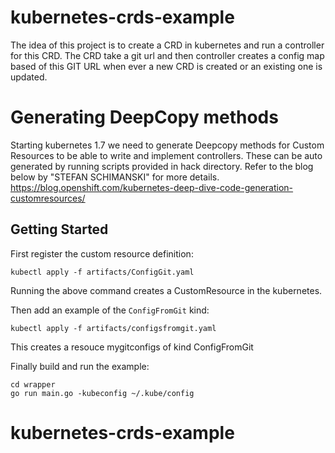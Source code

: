 # kubernetes-crds-example
The idea of this project is to create a CRD in kubernetes and run a controller for this CRD.
The CRD take a git url and then controller creates a config map based of this GIT URL when ever a new CRD is 
created or an existing one is updated. 

# Generating DeepCopy methods
Starting kubernetes 1.7 we need to generate Deepcopy methods for Custom Resources to be able to write and implement controllers. These can be auto generated by running scripts provided in hack directory. Refer to the blog below by "STEFAN SCHIMANSKI" for more details. 
https://blog.openshift.com/kubernetes-deep-dive-code-generation-customresources/  

## Getting Started

First register the custom resource definition:

```
kubectl apply -f artifacts/ConfigGit.yaml
```
Running the above command creates a CustomResource in the kubernetes. 

Then add an example of the `ConfigFromGit` kind:

```
kubectl apply -f artifacts/configsfromgit.yaml
```

This creates a resouce mygitconfigs of kind ConfigFromGit

Finally build and run the example:

```
cd wrapper 
go run main.go -kubeconfig ~/.kube/config
```
# kubernetes-crds-example
